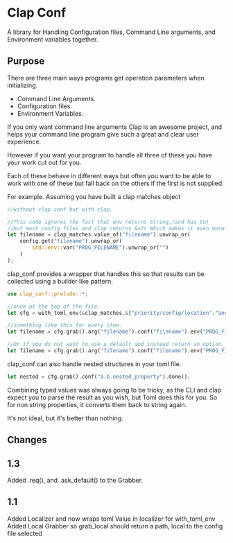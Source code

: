 Clap Conf
=========

A library for Handling Configuration files, Command Line arguments, and Environment variables together.

Purpose
-------

There are three main ways programs get operation parameters when initializing. 

* Command Line Arguments.
* Configuration files.
* Environment Variables.

If you only want command line arguments Clap is an awesome project, and helps your command line program give such a great and clear user experience.

However if you want your program to handle all three of these you have your work cut out for you.

Each of these behave in different ways but often you want to be able to work with one of these but fall back on the others if the first is not supplied.

For example. Assuming you have built a clap matches object

```rust
//without clap conf but with clap.

//This code ignores the fact that env returns String,(and has to)
//but most config files and clap returns &str Which makes it even more tricky to handle
let filename = clap_matches.value_of("filename").unwrap_or(
    config.get("filename").unwrap_or(
        std::env::var("PROG_FILENAME").unwrap_or("")
    )
);
```

clap\_conf provides a wrapper that handles this so that results can be collected using a builder like pattern.

```rust
use clap_conf::prelude::*;

//once at the top of the file.
let cfg = with_toml_env(&clap_matches,&["priority/config/location","another/possible/location"]);

//something like this for every item.
let filename = cfg.grab().arg("filename").conf("filename").env("PROG_FILENAME").def("None");

//Or if you do not want to use a default and instead return an option.
let filename = cfg.grab().arg("filename").conf("filename").env("PROG_FILENAME").done();

```

clap\_conf can also handle nested structures in your toml file.

```rust
let nested = cfg.grab().conf("a.b.nested_property").done();

```

Combining typed values was always going to be tricky, as the CLI and clap expect you to parse the result as you wish, but Toml does this for you. So for non string properties, it converts them back to string again.

It's not ideal, but it's better than nothing.



Changes
---------

## 1.3

Added .req(), and .ask_default() to the Grabber. 

## 1.1

Added Localizer and now wraps toml Value in localizer for with\_toml\_env 
Added Local Grabber so grab\_local should return a path, local to the config file selected
